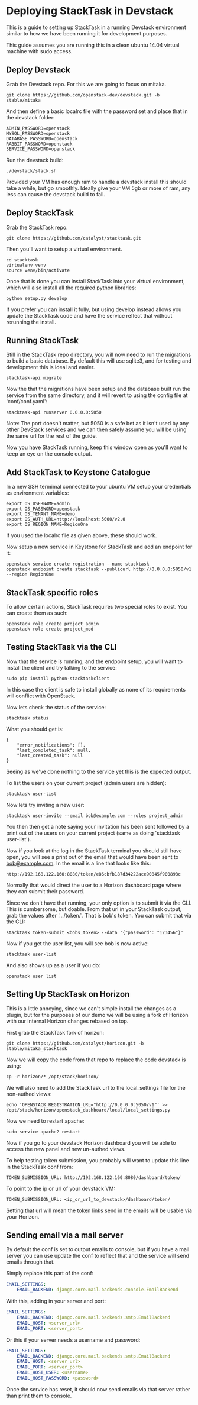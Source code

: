 # Deploying StackTask in Devstack

This is a guide to setting up StackTask in a running Devstack environment similar to how we have been running it for development purposes.

This guide assumes you are running this in a clean ubuntu 14.04 virtual machine with sudo access.

## Deploy Devstack

Grab the Devstack repo. For this we are going to focus on mitaka.

```
git clone https://github.com/openstack-dev/devstack.git -b stable/mitaka
```

And then define a basic localrc file with the password set and place that in the devstack folder:
```
ADMIN_PASSWORD=openstack
MYSQL_PASSWORD=openstack
DATABASE_PASSWORD=openstack
RABBIT_PASSWORD=openstack
SERVICE_PASSWORD=openstack
```

Run the devstack build:
```
./devstack/stack.sh
```

Provided your VM has enough ram to handle a devstack install this should take a while, but go smoothly. Ideally give your VM 5gb or more of ram, any less can cause the devstack build to fail.


## Deploy StackTask

Grab the StackTask repo.

```
git clone https://github.com/catalyst/stacktask.git
```

Then you'll want to setup a virtual environment.
```
cd stacktask
virtualenv venv
source venv/bin/activate
```

Once that is done you can install StackTask into your virtual environment, which will also install all the required python libraries:
```
python setup.py develop
```

If you prefer you can install it fully, but using develop instead allows you update the StackTask code and have the service reflect that without rerunning the install.


## Running StackTask

Still in the StackTask repo directory, you will now need to run the migrations to build a basic database. By default this will use sqlite3, and for testing and development this is ideal and easier.
```
stacktask-api migrate
```

Now the that the migrations have been setup and the database built run the service from the same directory, and it will revert to using the config file at 'conf/conf.yaml':
```
stacktask-api runserver 0.0.0.0:5050
```
Note: The port doesn't matter, but 5050 is a safe bet as it isn't used by any other DevStack services and we can then safely assume you will be using the same url for the rest of the guide.

Now you have StackTask running, keep this window open as you'll want to keep an eye on the console output.


## Add StackTask to Keystone Catalogue

In a new SSH termimal connected to your ubuntu VM setup your credentials as environment variables:
```
export OS_USERNAME=admin
export OS_PASSWORD=openstack
export OS_TENANT_NAME=demo
export OS_AUTH_URL=http://localhost:5000/v2.0
export OS_REGION_NAME=RegionOne
```

If you used the localrc file as given above, these should work.

Now setup a new service in Keystone for StackTask and add an endpoint for it:
```
openstack service create registration --name stacktask
openstack endpoint create stacktask --publicurl http://0.0.0.0:5050/v1 --region RegionOne
```


## StackTask specific roles

To allow certain actions, StackTask requires two special roles to exist. You can create them as such:
```
openstack role create project_admin
openstack role create project_mod
```


## Testing StackTask via the CLI

Now that the service is running, and the endpoint setup, you will want to install the client and try talking to the service:
```
sudo pip install python-stacktaskclient
```
In this case the client is safe to install globally as none of its requirements will conflict with OpenStack.

Now lets check the status of the service:
```
stacktask status
```

What you should get is:
```
{
    "error_notifications": [],
    "last_completed_task": null,
    "last_created_task": null
}
```
Seeing as we've done nothing to the service yet this is the expected output.

To list the users on your current project (admin users are hidden):
```
stacktask user-list
```

Now lets try inviting a new user:
```
stacktask user-invite --email bob@example.com --roles project_admin
```
You then then get a note saying your invitation has been sent followed by a print out of the users on your current project (same as doing 'stacktask user-list').


Now if you look at the log in the StackTask terminal you should still have open, you will see a print out of the email that would have been sent to bob@example.com. In the email is a line that looks like this:
```
http://192.168.122.160:8080/token/e86cbfb187d34222ace90845f900893c
```
Normally that would direct the user to a Horizon dashboard page where they can submit their password.

Since we don't have that running, your only option is to submit it via the CLI. This is cumbersome, but doable. From that url in your StackTask output, grab the values after '.../token/'. That is bob's token. You can submit that via the CLI:
```
stacktask token-submit <bobs_token> --data '{"password": "123456"}'
```

Now if you get the user list, you will see bob is now active:
```
stacktask user-list
```

And also shows up as a user if you do:
```
openstack user list
```


## Setting Up StackTask on Horizon

This is a little annoying, since we can't simple install the changes as a plugin, but for the purposes of our demo we will be using a fork of Horizon with our internal Horizon changes rebased on top.

First grab the StackTask fork of horizon:
```
git clone https://github.com/catalyst/horizon.git -b stable/mitaka_stacktask
```

Now we will copy the code from that repo to replace the code devstack is using:
```
cp -r horizon/* /opt/stack/horizon/
```

We will also need to add the StackTask url to the local_settings file for the non-authed views:
```
echo 'OPENSTACK_REGISTRATION_URL="http://0.0.0.0:5050/v1"' >> /opt/stack/horizon/openstack_dashboard/local/local_settings.py
```

Now we need to restart apache:
```
sudo service apache2 restart
```

Now if you go to your devstack Horizon dashboard you will be able to access the new panel and new un-authed views.


To help testing token submission, you probably will want to update this line in the StackTask conf from:
```
TOKEN_SUBMISSION_URL: http://192.168.122.160:8080/dashboard/token/
```
To point to the ip or url of your devstack VM:
```
TOKEN_SUBMISSION_URL: <ip_or_url_to_devstack>/dashboard/token/
```
Setting that url will mean the token links send in the emails will be usable via your Horizon.


## Sending email via a mail server

By default the conf is set to output emails to console, but if you have a mail server you can use update the conf to reflect that and the service will send emails through that.

Simply replace this part of the conf:
```yaml
EMAIL_SETTINGS:
    EMAIL_BACKEND: django.core.mail.backends.console.EmailBackend
```

With this, adding in your server and port:
```yaml
EMAIL_SETTINGS:
    EMAIL_BACKEND: django.core.mail.backends.smtp.EmailBackend
    EMAIL_HOST: <server_url>
    EMAIL_PORT: <server_port>
```

Or this if your server needs a username and password:
```yaml
EMAIL_SETTINGS:
    EMAIL_BACKEND: django.core.mail.backends.smtp.EmailBackend
    EMAIL_HOST: <server_url>
    EMAIL_PORT: <server_port>
    EMAIL_HOST_USER: <username>
    EMAIL_HOST_PASSWORD: <password>
```

Once the service has reset, it should now send emails via that server rather than print them to console.